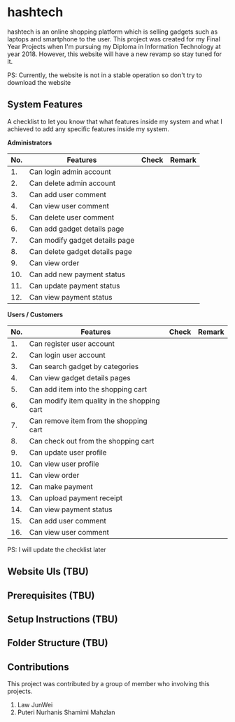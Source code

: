 # hashtech

hashtech is an online shopping platform which is selling gadgets such as laptops and smartphone to the user. This project was created for my Final Year Projects when I'm pursuing my Diploma in Information Technology at year 2018. However, this website will have a new revamp so stay tuned for it.

PS: Currently, the website is not in a stable operation so don't try to download the website

## System Features

A checklist to let you know that what features inside my system and what I achieved to add any specific features inside my system.

<b>Administrators</b>

| No. | Features | Check | Remark |
|-----|-------|--------|--------|
| 1. | Can login admin account |  | |
| 2. | Can delete admin account |  | |
| 3. | Can add user comment |  | |
| 4. | Can view user comment |  | |
| 5. | Can delete user comment |  | |
| 6. | Can add gadget details page |  | |
| 7. | Can modify gadget details page |  | |
| 8. | Can delete gadget details page |  | |
| 9. | Can view order |  | |
| 10. | Can add new payment status |  | |
| 11. | Can update payment status |  | |
| 12. | Can view payment status |  | |

<b>Users / Customers</b>

| No. | Features | Check | Remark |
|-----|-------|--------|--------|
| 1. | Can register user account |  | |
| 2. | Can login user account |  | |
| 3. | Can search gadget by categories |  | |
| 4. | Can view gadget details pages |  | |
| 5. | Can add item into the shopping cart |  | |
| 6. | Can modify item quality in the shopping cart |  | |
| 7. | Can remove item from the shopping cart |  | |
| 8. | Can check out from the shopping cart |  | |
| 9. | Can update user profile |  | |
| 10. | Can view user profile |  | |
| 11. | Can view order |  | |
| 12. | Can make payment |  | |
| 13. | Can upload payment receipt |  | |
| 14. | Can view payment status |  | |
| 15. | Can add user comment |  | |
| 16. | Can view user comment |  | |

PS: I will update the checklist later

## Website UIs (TBU)

## Prerequisites (TBU)

## Setup Instructions (TBU)

## Folder Structure (TBU)

## Contributions

This project was contributed by a group of member who involving this projects.
1. Law JunWei
2. Puteri Nurhanis Shamimi Mahzlan
